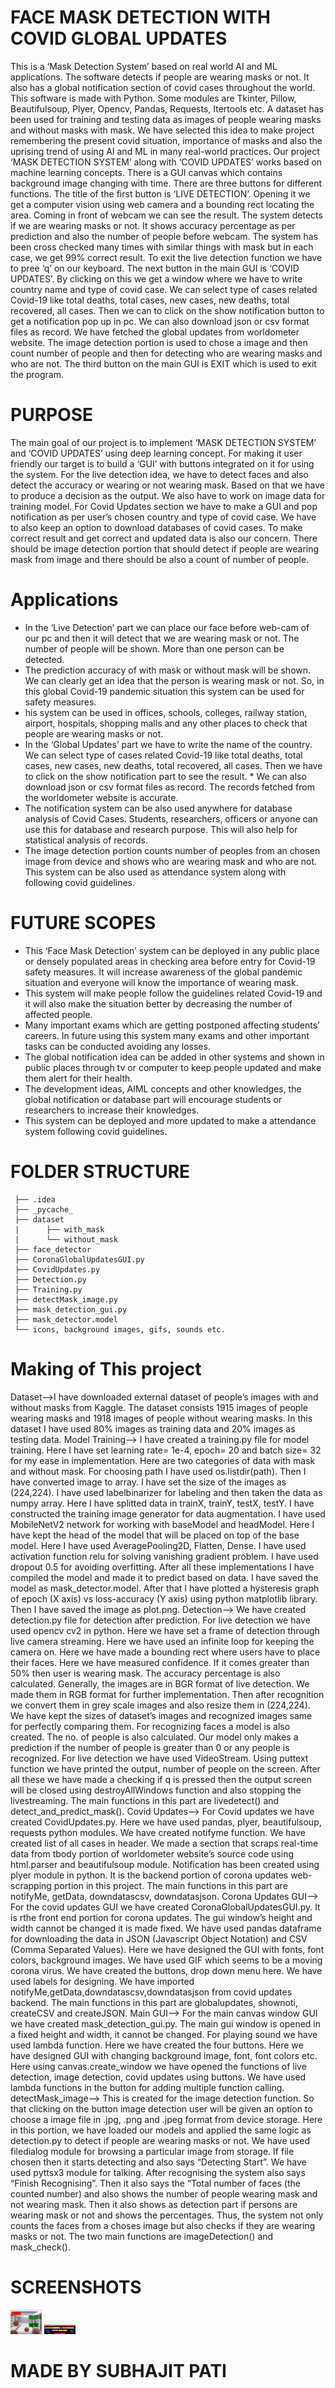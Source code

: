 # FACE MASK DETECTION WITH COVID GLOBAL UPDATES
This is a ‘Mask Detection System’ based on real world AI and ML applications. The software detects if people are wearing masks or not. It also has a global notification section of covid cases throughout the world. This software is made with Python. Some modules are Tkinter, Pillow, Beautifulsoup, Plyer, Opencv, Pandas, Requests, Itertools etc. A dataset has been used for training and testing data as images of people wearing masks and without masks with mask. We have selected this idea to make project remembering the present covid situation, importance of masks and also the uprising trend of using AI and ML in many real-world practices. Our project ‘MASK DETECTION SYSTEM’ along with ‘COVID UPDATES’ works based on machine learning concepts. There is a GUI canvas which contains background image changing with time. There are three buttons for different functions. The title of the first button is ‘LIVE DETECTION’. Opening it we get a computer vision using web camera and a bounding rect locating the area. Coming in front of webcam we can see the result. The system detects if we are wearing masks or not. It shows accuracy percentage as per prediction and also the number of people before webcam. The system has been cross checked many times with similar things with mask but in each case, we get 99% correct result. To exit the live detection function we have to pree ‘q’ on our keyboard. The next button in the main GUI is ‘COVID UPDATES’. By clicking on this we get a window where we have to write country name and type of covid case. We can select type of cases related Covid-19 like total deaths, total cases, new cases, new deaths, total recovered, all cases. Then we can to click on the show notification button to get a notification pop up in pc. We can also download json or csv format files as record. We have fetched the global updates from worldometer website. The image detection portion is used to chose a image and then count number of people and then for detecting who are wearing masks and who are not. The third button on the main GUI is EXIT which is used to exit the program.

# PURPOSE
The main goal of our project is to implement ‘MASK DETECTION SYSTEM’ and ‘COVID UPDATES’ using deep learning concept. For making it user friendly our target is to build a ‘GUI’ with buttons integrated on it for using the system. For the live detection idea, we have to detect faces and also detect the accuracy or wearing or not wearing mask. Based on that we have to produce a decision as the output. We also have to work on image data for training model. For Covid Updates section we have to make a GUI and pop notification as per user’s chosen country and type of covid case. We have to also keep an option to download databases of covid cases. To make correct result and get correct and updated data is also our concern. There should be image detection portion that should detect if people are wearing mask from image and there should be also a count of number of people.

# Applications
* In the ‘Live Detection’ part we can place our face before web-cam of our pc and then it will detect that we are wearing mask or not. The number of people will be shown. More than one person can be detected.
* The prediction accuracy of with mask or without mask will be shown. We can clearly get an idea that the person is wearing mask or not. So, in this global Covid-19 pandemic situation this system can be used for safety measures.
* his system can be used in offices, schools, colleges, railway station, airport, hospitals, shopping malls and any other places to check that people are wearing masks or not.
* In the ‘Global Updates’ part we have to write the name of the country. We can select type of cases related Covid-19 like total deaths, total cases, new cases, new deaths, total recovered, all cases. Then we have to click on the show notification part to see the result. * We can also download json or csv format files as record. The records fetched from the worldometer website is accurate.
* The notification system can be also used anywhere for database analysis of Covid Cases. Students, researchers, officers or anyone can use this for database and research purpose. This will also help for statistical analysis of records.
* The image detection portion counts number of peoples from an chosen image from device and shows who are wearing mask and who are not. This system can be also used as attendance system along with following covid guidelines.

# FUTURE SCOPES
* This ‘Face Mask Detection’ system can be deployed in any public place or densely populated areas in checking area before entry for Covid-19 safety measures. It will increase awareness of the global pandemic situation and everyone will know the importance of wearing mask.
* This system will make people follow the guidelines related Covid-19 and it will also make the situation better by decreasing the number of affected people.
* Many important exams which are getting postponed affecting students’ careers. In future using this system many exams and other important tasks can be conducted avoiding any losses.
* The global notification idea can be added in other systems and shown in public places through tv or computer to keep people updated and make them alert for their health.
* The development ideas, AIML concepts and other knowledges, the global notification or database part will encourage students or researchers to increase their knowledges.
* This system can be deployed and more updated to make a attendance system following covid guidelines.

# FOLDER STRUCTURE
     ├── .idea
     ├── _pycache_  
     ├── dataset
     |      ├── with_mask
     |      └── without_mask
     ├── face_detector
     ├── CoronaGlobalUpdatesGUI.py
     ├── CovidUpdates.py
     ├── Detection.py
     ├── Training.py
     ├── detectMask_image.py
     ├── mask_detection_gui.py
     ├── mask_detector.model
     └── icons, background images, gifs, sounds etc.
     
# Making of This project
Dataset-->I have downloaded external dataset of people’s images with and without masks from Kaggle. The dataset consists 1915 images of people wearing masks and 1918 images of people without wearing masks. In this dataset I have used 80% images as training data and 20% images as testing data.
Model Training--> I have created a training.py file for model training. Here I have set learning rate= 1e-4, epoch= 20 and batch size= 32 for my ease in implementation. Here are two categories of data with mask and without mask. For choosing path I have used os.listdir(path). Then I have converted image to array. I have set the size of the images as (224,224). I have used labelbinarizer for labeling and then taken the data as numpy array. Here I have splitted data in trainX, trainY, testX, testY. I have constructed the training image generator for data augmentation. I have used MobileNetV2 network for working with baseModel and headModel. Here I have kept the head of the model that will be placed on top of the base model. Here I have used AveragePooling2D, Flatten, Dense. I have used activation function relu for solving vanishing gradient problem. I have used dropout 0.5 for avoiding overfitting. After all these implementations I have compiled the model and made it to predict based on data. I have saved the model as mask_detector.model. After that I have plotted a hysteresis graph of epoch (X axis) vs loss-accuracy (Y axis) using python matplotlib library. Then I have saved the image as plot.png.
Detection--> We have created detection.py file for detection after prediction. For live detection we have used opencv cv2 in python. Here we have set a frame of detection through live camera streaming. Here we have used an infinite loop for keeping the camera on. Here we have made a bounding rect where users have to place their faces. Here we have measured confidence. If it comes greater than 50% then user is wearing mask. The accuracy percentage is also calculated. Generally, the images are in BGR format of live detection. We made them in RGB format for further implementation. Then after recognition we convert them in grey scale images and also resize them in (224,224). We have kept the sizes of dataset’s images and recognized images same for perfectly comparing them. For recognizing faces a model is also created. The no. of people is also calculated. Our model only makes a prediction if the number of people is greater than 0 or any people is recognized. For live detection we have used VideoStream. Using puttext function we have printed the output, number of people on the screen. After all these we have made a checking if q is pressed then the output screen will be closed using destroyAllWindows function and also stopping the livestreaming. The main functions in this part are livedetect() and detect_and_predict_mask().
Covid Updates--> For Covid updates we have created CovidUpdates.py. Here we have used pandas, plyer, beautifulsoup, requests python modules. We have created notifyme function. We have created list of all cases in header. We made a section that scraps real-time data from tbody portion of worldometer website’s source code using html.parser and beautifulsoup module. Notification has been created using plyer module in python. It is the backend portion of corona updates web-scrapping portion in this project. The main functions in this part are notifyMe, getData, downdatascsv, downdatasjson.
Corona Updates GUI--> For the covid updates GUI we have created CoronaGlobalUpdatesGUI.py. It is rthe front end portion for corona updates. The gui window’s height and width cannot be changed it is made fixed. We have used pandas dataframe for downloading the data in JSON (Javascript Object Notation) and CSV (Comma Separated Values). Here we have designed the GUI with fonts, font colors, background images. We have used GIF which seems to be a moving corona virus. We have created the buttons, drop down menu here. We have used labels for designing. We have imported notifyMe,getData,downdatascsv,downdatasjson from covid updates backend. The main functions in this part are globalupdates, shownoti, createCSV and createJSON.
Main GUI--> For the main canvas window GUI we have created mask_detection_gui.py. The main gui window is opened in a fixed height and width, it cannot be changed. For playing sound we have used lambda function. Here we have created the four buttons. Here we have designed GUI with changing background image, font, font colors etc. Here using canvas.create_window we have opened the functions of live detection, image detection, covid updates using buttons. We have used lambda functions in the button for adding multiple function calling.
detectMask_image--> This is created for the image detection function. So that clicking on the button image detection user will be given an option to choose a image file in .jpg, .png and .jpeg format from device storage. Here in this portion, we have loaded our models and applied the same logic as detection.py to detect if people are wearing masks or not. We have used filedialog module for browsing a particular image from storage. If file chosen then it starts detecting and also says “Detecting Start”. We have used pyttsx3 module for talking. After recognising the system also says “Finish Recognising”. Then it also says the “Total number of faces (the counted number) and also shows the number of people wearing mask and not wearing mask. Then it also shows as detection part if persons are wearing mask or not and shows the percentages. Thus, the system not only counts the faces from a choses image but also checks if they are wearing masks or not. The two main functions are imageDetection() and mask_check().

# SCREENSHOTS
<img src="https://github.com/biswa2210/MASK-DETECTION-WITH-COVID-NOTIFICATIONS/raw/master/images/mask1.PNG" width="50"> <img src="https://github.com/biswa2210/MASK-DETECTION-WITH-COVID-NOTIFICATIONS/raw/master/images/mask3.PNG" width="50">





# MADE BY SUBHAJIT PATI
